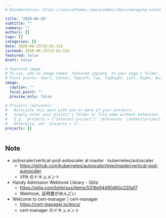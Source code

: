 ```yaml
---
# Documentation: https://sourcethemes.com/academic/docs/managing-content/

title: "2020-06-26"
subtitle: ""
summary: ""
authors: []
tags: []
categories: []
date: 2020-06-25T15:02:13Z
lastmod: 2020-06-25T15:02:13Z
featured: false
draft: false

# Featured image
# To use, add an image named `featured.jpg/png` to your page's folder.
# Focal points: Smart, Center, TopLeft, Top, TopRight, Left, Right, BottomLeft, Bottom, BottomRight.
image:
  caption: ""
  focal_point: ""
  preview_only: false

# Projects (optional).
#   Associate this post with one or more of your projects.
#   Simply enter your project's folder or file name without extension.
#   E.g. `projects = ["internal-project"]` references `content/project/deep-learning/index.md`.
#   Otherwise, set `projects = []`.
projects: []
---
```


## Note

* autoscaler/vertical-pod-autoscaler at master · kubernetes/autoscaler
  * https://github.com/kubernetes/autoscaler/tree/master/vertical-pod-autoscaler
  * VPA のドキュメント
* Handy Admission Webhook Library - Qiita
  * https://qiita.com/toVersus/items/5316e94490d60c220af7
  * Webhook, 証明書がめんどい
* Welcome to cert-manager | cert-manager
  * https://cert-manager.io/docs/
  * cert-manager のドキュメント
